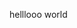 <!DOCTYPE html>
<html>
<head>
	<meta charset="utf-8">
	<meta name="viewport" content="width=device-width, initial-scale=1">
	<title>heloooooo</title>
</head>
<body> 
	<section> 
<div> <p>helllooo world</p> </div>

 </section>



</body>
</html>